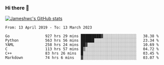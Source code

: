 ### Hi there 👋

[![Jameshwc's GitHub stats](https://github-readme-stats.vercel.app/api?username=jameshwc)](https://github.com/anuraghazra/github-readme-stats)

<!--START_SECTION:waka-->

```text
From: 13 April 2019 - To: 13 March 2023

Go                927 hrs 29 mins █████████▓░░░░░░░░░░░░░░░   38.38 %
Python            563 hrs 56 mins ██████░░░░░░░░░░░░░░░░░░░   23.34 %
YAML              258 hrs 24 mins ██▓░░░░░░░░░░░░░░░░░░░░░░   10.69 %
C                 113 hrs 57 mins █▒░░░░░░░░░░░░░░░░░░░░░░░   04.72 %
C++               83 hrs 26 mins  █░░░░░░░░░░░░░░░░░░░░░░░░   03.45 %
Markdown          74 hrs 6 mins   ▓░░░░░░░░░░░░░░░░░░░░░░░░   03.07 %
```

<!--END_SECTION:waka-->